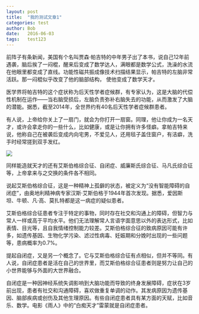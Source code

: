 ```yaml
---
layout: post
title:  "我的测试文章1"
categories: test
author: Bob
date:   2016-06-03
tags:	test123
---
```


前阵子有条新闻，美国有个名叫贾森·帕吉特的中年男子出了本书，说自己12年前遇袭，脑后挨了一闷棍，醒来后变成了数学达人，满眼都是数学公式，洗澡的水流在他眼里都变成了直线。功能性磁共振成像技术扫描结果显示，帕吉特的左脑非常活跃。那一闷棍似乎改变了他的脑部结构， 使他变成了数学天才。

医学界将帕吉特的这个症状称为后天性学者症候群，有专家认为，这是大脑的代偿性机制在运作——当右脑受损后，左脑负责弥补右脑失去的功能，从而激发了大脑的潜能。据悉，截至2014年，全世界约有40名后天性学者症候群患者。

有人说，上帝给你关上了一扇门，就会为你打开一扇窗。同理，他让你成为一名天才，或许会拿走你的一些什么，比如健康，或是让你拥有许多怪癖。拿帕吉特来说，他称自己在被袭后变成内向宅男，不爱见人，还用毯子盖住窗户，有洁癖，洗手时经常搓到双手发红。

![](http://www.hjboo.com/assets/images/qq_code.jpg)

同样能造就天才的还有艾斯伯格综合征、自闭症、威廉斯氏综合征、马凡氏综合征等，上帝拿来与之交换的条件各不相同。

说起艾斯伯格综合征，这是一种精神上孤僻的状态，被定义为“没有智能障碍的自闭症”，由奥地利精神病专家汉斯·艾斯伯格于1944年首次发现。据悉，爱因斯坦、牛顿、凡·高、莫扎特都是这一病症的疑似患者。

艾斯伯格综合征患者专注于特定的事物，同时存在社交和沟通上的障碍，但智力与常人一样或高于平均水平。他们无法理解常人言语字面意思以外的表达形式，比如表情、目光等，且自我情绪控制能力较差。艾斯伯格综合征的致病原因可能有许多，如遗传基因、生物化学污染、滤过性病毒、妊娠期和分娩时出现的一些问题等，患病概率为0.7%。

提起自闭症，又是另一个概念了。它与艾斯伯格综合征有点相似，但并不等同。有人说，自闭症患者是活在自己的世界里，而艾斯伯格综合征患者则是努力让自己的小世界能够与外面的大世界融合。

自闭症是一种因神经系统失调影响到大脑功能而导致的终身发展障碍，症状在3岁前出现，患者有社交和沟通障碍，喜欢做重复单调的动作。其发病原因为遗传基因、脑部疾病或创伤及其他生理原因。有些自闭症患者具有某方面的天赋，比如音乐、数学。电影《雨人》中的“白痴天才”雷蒙就是自闭症患者。

[whyunittest]: http://stackoverflow.com/questions/67299/is-unit-testing-worth-the-effort
[angular]: https://angularjs.org/
[jasmine]: http://jasmine.github.io/
[karma]: http://karma-runner.github.io/0.13/index.html
[todont]: https://github.com/bencentra/todont
[todont-live]: http://bencentra.com/todont/
[di]: https://docs.angularjs.org/guide/di
[angular.mock.module]: https://docs.angularjs.org/api/ngMock/function/angular.mock.module
[angular.scope]: https://docs.angularjs.org/guide/scope
[factory-service-provider]: http://tylermcginnis.com/angularjs-factory-vs-service-vs-provider/
[directives]: https://docs.angularjs.org/guide/directive
[controllers]: https://docs.angularjs.org/guide/controller
[services]: https://docs.angularjs.org/guide/services
[httpbackend]: https://docs.angularjs.org/api/ngMock/service/$httpBackend
[ngenter]: http://stackoverflow.com/questions/17470790/how-to-use-a-keypress-event-in-angularjs
[angular-unit-testing]: https://docs.angularjs.org/guide/unit-testing
[smashing-intro]: http://www.smashingmagazine.com/2014/10/introduction-to-unit-testing-in-angularjs/
[sitepoint-testing]: http://www.sitepoint.com/unit-testing-angularjs-services-controllers-providers/
[unit-testing-services]: http://nathanleclaire.com/blog/2014/04/12/unit-testing-services-in-angularjs-for-fun-and-for-profit/
[benlesh-testing-services]: http://www.benlesh.com/2013/06/angular-js-unit-testing-services.html
